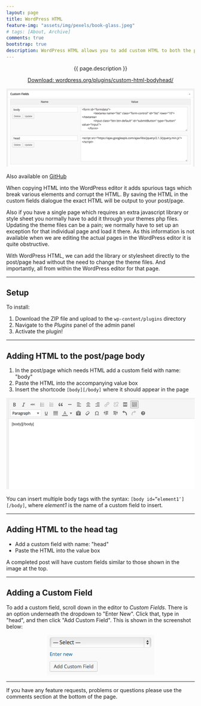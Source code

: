 ```yaml
---
layout: page
title: WordPress HTML
feature-img: "assets/img/pexels/book-glass.jpeg"
# tags: [About, Archive]
comments: true
bootstrap: true
description: WordPress HTML allows you to add custom HTML to both the post/page body and the head.
---
```


<p style="text-align: center;" class="lead">
	{{ page.description }}
</p>
<p style="text-align: center;">
	<a href="https://wordpress.org/plugins/custom-html-bodyhead/" class="btn btn-primary btn-lg"
		target="blank">Download: wordpress.org/plugins/custom-html-bodyhead/</a>
</p>

<div class="container-fluid">
	<div class="row justify-content-center">
		<div class="col-md-10">
			<p style="text-align: center;">
				<img src="/assets/img/wordpress/wordpress-html/screenshot-1.png" alt="Custom Fields"
					class="img-fluid img-thumbnail" />
			</p>
		</div>
	</div>
</div>

Also available on [GitHub](https://github.com/stanton119/wordpress-html-plugin)

When copying HTML into the WordPress editor it adds spurious tags which break various elements and corrupt the HTML. By
saving the HTML in the custom fields dialogue the exact HTML will be output to your post/page.

Also if you have a single page which requires an extra javascript library or style sheet you normally have to add it
through your themes php files. Updating the theme files can be a pain; we normally have to set up an exception for that
individual page and load it there. As this information is not available when we are editing the actual pages in the
WordPress editor it is quite obstructive.

With WordPress HTML, we can add the library or stylesheet directly to the post/page head without the need to change the
theme files. And importantly, all from within the WordPress editor for that page.

---

## Setup
To install:
1. Download the ZIP file and upload to the `wp-content/plugins` directory
1. Navigate to the _Plugins_ panel of the admin panel
1. Activate the plugin!

---

## Adding HTML to the post/page body
1. In the post/page which needs HTML add a custom field with name: "body"
2. Paste the HTML into the accompanying value box
3. Insert the shortcode `[body][/body]` where it should appear in the page

<div class="container-fluid">
	<div class="row justify-content-center">
		<div class="col-md-10">
			<p style="text-align: center;">
				<img src="/assets/img/wordpress/wordpress-html/screenshot-2.png" alt="Body tags" class="img-fluid img-thumbnail" />
			</p>
		</div>
	</div>
</div>

You can insert multiple body tags with the syntax: `[body id=”element1″][/body]`, where _element1_ is the name of a
custom field to insert.

---

## Adding HTML to the head tag
* Add a custom field with name: "head"
* Paste the HTML into the value box

A completed post will have custom fields similar to those shown in the image at the top.

---

## Adding a Custom Field

To add a custom field, scroll down in the editor to <em>Custom Fields</em>.&nbsp;There is an option underneath the
dropdown to "Enter New". Click that, type in "head", and then click "Add Custom Field". This is shown in the screenshot
below:

<div class="container-fluid">
	<div class="row justify-content-center">
		<div class="col-md-10">
			<p style="text-align: center;">
				<img src="/assets/img/wordpress/wordpress-html/screenshot-3.png" alt="Custom fields"
		class="img-fluid img-thumbnail" />
			</p>
		</div>
	</div>
</div>

---

If you have any feature requests, problems or questions please use the comments section at the bottom of the page.